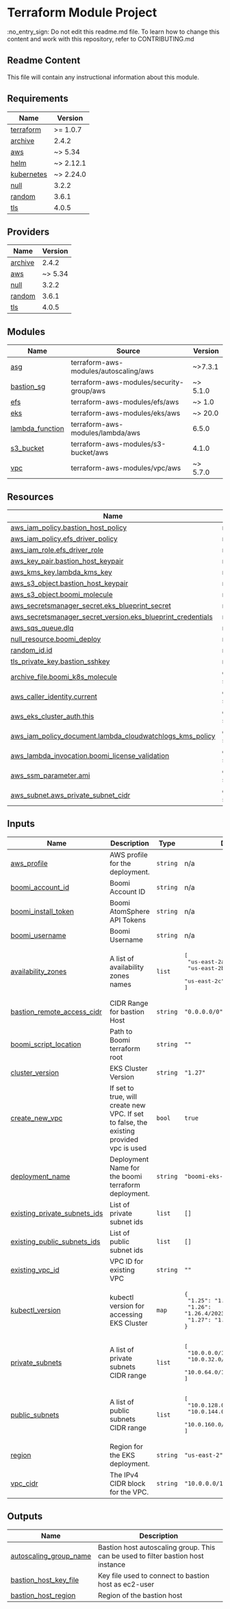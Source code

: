 <!-- BEGIN_TF_DOCS -->
# Terraform Module Project

:no\_entry\_sign: Do not edit this readme.md file. To learn how to change this content and work with this repository, refer to CONTRIBUTING.md

## Readme Content

This file will contain any instructional information about this module.

## Requirements

| Name | Version |
|------|---------|
| <a name="requirement_terraform"></a> [terraform](#requirement\_terraform) | >= 1.0.7 |
| <a name="requirement_archive"></a> [archive](#requirement\_archive) | 2.4.2 |
| <a name="requirement_aws"></a> [aws](#requirement\_aws) | ~> 5.34 |
| <a name="requirement_helm"></a> [helm](#requirement\_helm) | ~> 2.12.1 |
| <a name="requirement_kubernetes"></a> [kubernetes](#requirement\_kubernetes) | ~> 2.24.0 |
| <a name="requirement_null"></a> [null](#requirement\_null) | 3.2.2 |
| <a name="requirement_random"></a> [random](#requirement\_random) | 3.6.1 |
| <a name="requirement_tls"></a> [tls](#requirement\_tls) | 4.0.5 |

## Providers

| Name | Version |
|------|---------|
| <a name="provider_archive"></a> [archive](#provider\_archive) | 2.4.2 |
| <a name="provider_aws"></a> [aws](#provider\_aws) | ~> 5.34 |
| <a name="provider_null"></a> [null](#provider\_null) | 3.2.2 |
| <a name="provider_random"></a> [random](#provider\_random) | 3.6.1 |
| <a name="provider_tls"></a> [tls](#provider\_tls) | 4.0.5 |

## Modules

| Name | Source | Version |
|------|--------|---------|
| <a name="module_asg"></a> [asg](#module\_asg) | terraform-aws-modules/autoscaling/aws | ~>7.3.1 |
| <a name="module_bastion_sg"></a> [bastion\_sg](#module\_bastion\_sg) | terraform-aws-modules/security-group/aws | ~> 5.1.0 |
| <a name="module_efs"></a> [efs](#module\_efs) | terraform-aws-modules/efs/aws | ~> 1.0 |
| <a name="module_eks"></a> [eks](#module\_eks) | terraform-aws-modules/eks/aws | ~> 20.0 |
| <a name="module_lambda_function"></a> [lambda\_function](#module\_lambda\_function) | terraform-aws-modules/lambda/aws | 6.5.0 |
| <a name="module_s3_bucket"></a> [s3\_bucket](#module\_s3\_bucket) | terraform-aws-modules/s3-bucket/aws | 4.1.0 |
| <a name="module_vpc"></a> [vpc](#module\_vpc) | terraform-aws-modules/vpc/aws | ~> 5.7.0 |

## Resources

| Name | Type |
|------|------|
| [aws_iam_policy.bastion_host_policy](https://registry.terraform.io/providers/hashicorp/aws/latest/docs/resources/iam_policy) | resource |
| [aws_iam_policy.efs_driver_policy](https://registry.terraform.io/providers/hashicorp/aws/latest/docs/resources/iam_policy) | resource |
| [aws_iam_role.efs_driver_role](https://registry.terraform.io/providers/hashicorp/aws/latest/docs/resources/iam_role) | resource |
| [aws_key_pair.bastion_host_keypair](https://registry.terraform.io/providers/hashicorp/aws/latest/docs/resources/key_pair) | resource |
| [aws_kms_key.lambda_kms_key](https://registry.terraform.io/providers/hashicorp/aws/latest/docs/resources/kms_key) | resource |
| [aws_s3_object.bastion_host_keypair](https://registry.terraform.io/providers/hashicorp/aws/latest/docs/resources/s3_object) | resource |
| [aws_s3_object.boomi_molecule](https://registry.terraform.io/providers/hashicorp/aws/latest/docs/resources/s3_object) | resource |
| [aws_secretsmanager_secret.eks_blueprint_secret](https://registry.terraform.io/providers/hashicorp/aws/latest/docs/resources/secretsmanager_secret) | resource |
| [aws_secretsmanager_secret_version.eks_blueprint_credentials](https://registry.terraform.io/providers/hashicorp/aws/latest/docs/resources/secretsmanager_secret_version) | resource |
| [aws_sqs_queue.dlq](https://registry.terraform.io/providers/hashicorp/aws/latest/docs/resources/sqs_queue) | resource |
| [null_resource.boomi_deploy](https://registry.terraform.io/providers/hashicorp/null/3.2.2/docs/resources/resource) | resource |
| [random_id.id](https://registry.terraform.io/providers/hashicorp/random/3.6.1/docs/resources/id) | resource |
| [tls_private_key.bastion_sshkey](https://registry.terraform.io/providers/hashicorp/tls/4.0.5/docs/resources/private_key) | resource |
| [archive_file.boomi_k8s_molecule](https://registry.terraform.io/providers/hashicorp/archive/2.4.2/docs/data-sources/file) | data source |
| [aws_caller_identity.current](https://registry.terraform.io/providers/hashicorp/aws/latest/docs/data-sources/caller_identity) | data source |
| [aws_eks_cluster_auth.this](https://registry.terraform.io/providers/hashicorp/aws/latest/docs/data-sources/eks_cluster_auth) | data source |
| [aws_iam_policy_document.lambda_cloudwatchlogs_kms_policy](https://registry.terraform.io/providers/hashicorp/aws/latest/docs/data-sources/iam_policy_document) | data source |
| [aws_lambda_invocation.boomi_license_validation](https://registry.terraform.io/providers/hashicorp/aws/latest/docs/data-sources/lambda_invocation) | data source |
| [aws_ssm_parameter.ami](https://registry.terraform.io/providers/hashicorp/aws/latest/docs/data-sources/ssm_parameter) | data source |
| [aws_subnet.aws_private_subnet_cidr](https://registry.terraform.io/providers/hashicorp/aws/latest/docs/data-sources/subnet) | data source |

## Inputs

| Name | Description | Type | Default | Required |
|------|-------------|------|---------|:--------:|
| <a name="input_aws_profile"></a> [aws\_profile](#input\_aws\_profile) | AWS profile for the deployment. | `string` | n/a | yes |
| <a name="input_boomi_account_id"></a> [boomi\_account\_id](#input\_boomi\_account\_id) | Boomi Account ID | `string` | n/a | yes |
| <a name="input_boomi_install_token"></a> [boomi\_install\_token](#input\_boomi\_install\_token) | Boomi AtomSphere API Tokens | `string` | n/a | yes |
| <a name="input_boomi_username"></a> [boomi\_username](#input\_boomi\_username) | Boomi Username | `string` | n/a | yes |
| <a name="input_availability_zones"></a> [availability\_zones](#input\_availability\_zones) | A list of availability zones names | `list` | <pre>[<br>  "us-east-2a",<br>  "us-east-2b",<br>  "us-east-2c"<br>]</pre> | no |
| <a name="input_bastion_remote_access_cidr"></a> [bastion\_remote\_access\_cidr](#input\_bastion\_remote\_access\_cidr) | CIDR Range for bastion Host | `string` | `"0.0.0.0/0"` | no |
| <a name="input_boomi_script_location"></a> [boomi\_script\_location](#input\_boomi\_script\_location) | Path to Boomi terraform root | `string` | `""` | no |
| <a name="input_cluster_version"></a> [cluster\_version](#input\_cluster\_version) | EKS Cluster Version | `string` | `"1.27"` | no |
| <a name="input_create_new_vpc"></a> [create\_new\_vpc](#input\_create\_new\_vpc) | If set to true, will create new VPC. If set to false, the existing provided vpc is used | `bool` | `true` | no |
| <a name="input_deployment_name"></a> [deployment\_name](#input\_deployment\_name) | Deployment Name for the boomi terraform deployment. | `string` | `"boomi-eks-blueprint"` | no |
| <a name="input_existing_private_subnets_ids"></a> [existing\_private\_subnets\_ids](#input\_existing\_private\_subnets\_ids) | List of private subnet ids | `list` | `[]` | no |
| <a name="input_existing_public_subnets_ids"></a> [existing\_public\_subnets\_ids](#input\_existing\_public\_subnets\_ids) | List of public subnet ids | `list` | `[]` | no |
| <a name="input_existing_vpc_id"></a> [existing\_vpc\_id](#input\_existing\_vpc\_id) | VPC ID for existing VPC | `string` | `""` | no |
| <a name="input_kubectl_version"></a> [kubectl\_version](#input\_kubectl\_version) | kubectl version for accessing EKS Cluster | `map` | <pre>{<br>  "1.25": "1.25.9/2023-05-11",<br>  "1.26": "1.26.4/2023-05-11",<br>  "1.27": "1.27.1/2023-04-19"<br>}</pre> | no |
| <a name="input_private_subnets"></a> [private\_subnets](#input\_private\_subnets) | A list of private subnets CIDR range | `list` | <pre>[<br>  "10.0.0.0/19",<br>  "10.0.32.0/19",<br>  "10.0.64.0/19"<br>]</pre> | no |
| <a name="input_public_subnets"></a> [public\_subnets](#input\_public\_subnets) | A list of public subnets CIDR range | `list` | <pre>[<br>  "10.0.128.0/20",<br>  "10.0.144.0/20",<br>  "10.0.160.0/20"<br>]</pre> | no |
| <a name="input_region"></a> [region](#input\_region) | Region for the EKS deployment. | `string` | `"us-east-2"` | no |
| <a name="input_vpc_cidr"></a> [vpc\_cidr](#input\_vpc\_cidr) | The IPv4 CIDR block for the VPC. | `string` | `"10.0.0.0/16"` | no |

## Outputs

| Name | Description |
|------|-------------|
| <a name="output_autoscaling_group_name"></a> [autoscaling\_group\_name](#output\_autoscaling\_group\_name) | Bastion host autoscaling group. This can be used to filter bastion host instance |
| <a name="output_bastion_host_key_file"></a> [bastion\_host\_key\_file](#output\_bastion\_host\_key\_file) | Key file used to connect to bastion host as ec2-user |
| <a name="output_bastion_host_region"></a> [bastion\_host\_region](#output\_bastion\_host\_region) | Region of the bastion host |
<!-- END_TF_DOCS -->